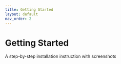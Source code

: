 ```yaml
---
title: Getting Started
layout: default
nav_order: 2
---
```


# Getting Started 

A step-by-step installation instruction with screenshots 